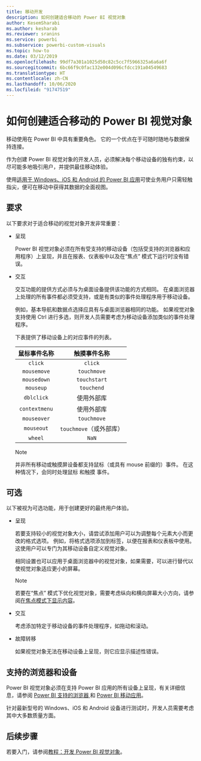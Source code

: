 ```yaml
---
title: 移动开发
description: 如何创建适合移动的 Power BI 视觉对象
author: KesemSharabi
ms.author: kesharab
ms.reviewer: sranins
ms.service: powerbi
ms.subservice: powerbi-custom-visuals
ms.topic: how-to
ms.date: 03/12/2019
ms.openlocfilehash: 99df7a301a1025d50c82c5cc7f5966325a6a6a6f
ms.sourcegitcommit: 6bc66f9c0fac132e004d096cfdcc191a04549683
ms.translationtype: HT
ms.contentlocale: zh-CN
ms.lasthandoff: 10/06/2020
ms.locfileid: "91747519"
---
```

# <a name="how-to-create-mobile-friendly-power-bi-visuals"></a>如何创建适合移动的 Power BI 视觉对象
移动使用在 Power BI 中具有重要角色。 它的一个优点在于可随时随地与数据保持连接。

作为创建 Power BI 视觉对象的开发人员，必须解决每个移动设备的独有约束，以尽可能多地吸引用户，并提供最佳移动体验。

使用[适用于 Windows、iOS 和 Android 的 Power BI 应用](../../consumer/mobile/mobile-apps-for-mobile-devices.md)可使业务用户只需轻触指尖，便可在移动中获得其数据的全面视图。

## <a name="requirements"></a>要求

以下要求对于适合移动的视觉对象开发非常重要：

- 呈现

  Power BI 视觉对象必须在所有受支持的移动设备（包括受支持的浏览器和应用程序）上呈现，并且在报表、仪表板中以及在“焦点”  模式下运行时没有错误。 

- 交互

  交互功能的提供方式必须与为桌面设备提供该功能的方式相同。 在桌面浏览器上处理的所有事件都必须受支持，或是有类似的事件处理程序用于移动设备。
  
  例如，基本导航和数据点选择应具有与桌面浏览器相同的功能。 如果视觉对象支持使用 Ctrl  进行多选，则开发人员需要考虑为移动设备添加类似的事件处理程序。

  下表提供了移动设备上的对应事件的列表。

  | 鼠标事件名称 | 触摸事件名称 |
  |:----------------:|:----------------:|
  | `click` | `click` |
  | `mousemove` | `touchmove` |
  | `mousedown` | `touchstart` |
  | `mouseup` | `touchend` |
  | `dblclick` | 使用外部库 |
  | `contextmenu` | 使用外部库 |
  | `mouseover` | `touchmove` |
  | `mouseout` | `touchmove`（或外部库） |
  | `wheel` | `NaN` |

  > [!NOTE]
  > 并非所有移动或触摸屏设备都支持鼠标（或具有 mouse  前缀的）事件。 在这种情况下，会同时处理鼠标  和触摸  事件。

## <a name="optional"></a>可选
以下被视为可选功能，用于创建更好的最终用户体验。

- 呈现

  若要支持较小的视觉对象大小，请尝试添加用户可以为调整每个元素大小而更改的格式选项。 例如，将格式选项添加到标签，以便在报表和仪表板中使用。 这使用户可以专门为其移动设备自定义视觉对象。
  
  相同设置也可以应用于桌面浏览器中的视觉对象，如果需要，可以进行替代以使视觉对象适应更小的屏幕。

  > [!NOTE]
  > 若要在“焦点”  模式下优化视觉对象，需要考虑纵向和横向屏幕大小方向，请参阅[在焦点模式下显示内容](../../consumer/end-user-focus.md)。

- 交互

  考虑添加特定于移动设备的事件处理程序，如拖动和滚动。

- 故障转移

  如果视觉对象无法在移动设备上呈现，则它应显示描述性错误。

## <a name="supported-browsers-and-devices"></a>支持的浏览器和设备
Power BI 视觉对象必须在支持 Power BI 应用的所有设备上呈现，有关详细信息，请参阅 [Power BI 支持的浏览器 ](../../fundamentals/power-bi-browsers.md)和 [Power BI 移动应用](../../consumer/mobile/mobile-apps-for-mobile-devices.md)。

针对最新型号的 Windows、iOS 和 Android 设备进行测试时，开发人员需要考虑其中大多数质量方面。

## <a name="next-steps"></a>后续步骤
若要入门，请参阅[教程：开发 Power BI 视觉对象](./custom-visual-develop-tutorial.md)。